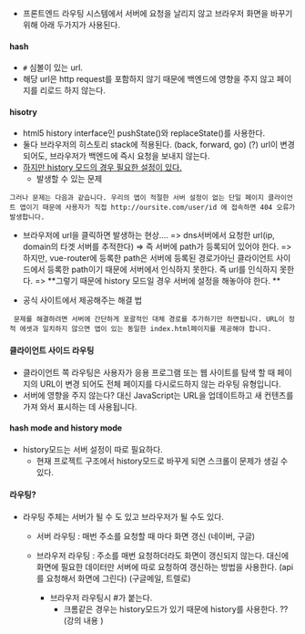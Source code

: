 - 프론트엔드 라우팅 시스템에서 서버에 요청을 날리지 않고 브라우저 화면을 바꾸기 위해 아래 두가지가 사용된다. 
   
#### hash 
- `#` 심볼이 있는 url. 
- 해당 url은 http request를 포함하지 않기 때문에 백엔드에 영향을 주지 않고 페이지를 리로드 하지 않는다.
	
#### hisotry 
- html5 history interface인 pushState()와 replaceState()를 사용한다. 
- 둘다 브라우저의 히스토리 stack에 적용된다. (back, forward, go) (?) url이 변경되어도, 브라우저가 백엔드에 즉시 요청을 보내지 않는다. 
- [하지만 history 모드의 경우 필요한 설정이 있다.](https://router.vuejs.org/kr/guide/essentials/history-mode.html#%EC%84%9C%EB%B2%84-%EC%84%A4%EC%A0%95-%EC%98%88%EC%A0%9C)  
	* 발생할 수 있는 문제   
	 
```
그러나 문제는 다음과 같습니다. 우리의 앱이 적절한 서버 설정이 없는 단일 페이지 클라이언트 앱이기 때문에 사용자가 직접 http://oursite.com/user/id 에 접속하면 404 오류가 발생합니다.
```

- 브라우저에 url을 클릭하면 발생하는 현상....
   => dns서버에서 요청한 url(ip, domain의 타겟 서버를 추적한다) => 즉 서버에 path가 등록되어 있어야 한다. 
   => 하지만, vue-router에 등록한 path은 서버에 등록된 경로가아닌 클라이언트 사이드에서 등록한 path이기 때문에 서버에서 인식하지 못한다. 즉 url를 인식하지 못한다. 
   => **그렇기 때문에 history 모드일 경우 서버에 설정을 해놓아야 한다. **    
 
 - 공식 사이트에서 제공해주는 해결 법 
```
 문제를 해결하려면 서버에 간단하게 포괄적인 대체 경로를 추가하기만 하면됩니다. URL이 정적 에셋과 일치하지 않으면 앱이 있는 동일한 index.html페이지를 제공해야 합니다.    
```
   
#### 클라이언트 사이드 라우팅  
- 클라이언트 쪽 라우팅은 사용자가 응용 프로그램 또는 웹 사이트를 탐색 할 때 페이지의 URL이 변경 되어도 전체 페이지를 다시로드하지 않는 라우팅 유형입니다.
- 서버에 영향을 주지 않는다? 대신 JavaScript는 URL을 업데이트하고 새 컨텐츠를 가져 와서 표시하는 데 사용됩니다.

#### hash mode and history mode
- history모드는 서버 설정이 따로 필요하다. 
  * 현재 프로젝트 구조에서 history모드로 바꾸게 되면 스크롤이 문제가 생길 수 있다. 

#### 라우팅?
- 라우팅 주체는 서버가 될 수 도 있고 브라우저가 될 수도 있다. 
  * 서버 라우팅 : 매번 주소를 요청할 때 마다 화면 갱신 (네이버, 구글)  
 
  * 브라우저 라우팅 : 주소를 매번 요청하더라도 화면이 갱신되지 않는다. 대신에 화면에 필요한 데이터만 서버에 따로 요청하여 갱신하는 방법을 사용한다. (api를 요청해서 화면에 그린다)  (구글메일, 트렐로) 

	 - 브라우저 라우팅시 #가 붙는다. 
		- 크롬같은 경우는 history모드가 있기 때문에 history를 사용한다. ?? (강의 내용 ) 

